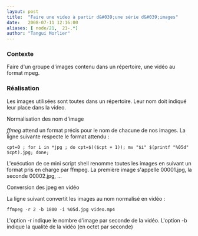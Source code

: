 ```yaml
---
layout: post
title:  "Faire une video à partir d&#039;une série d&#039;images"
date:   2008-07-11 12:16:00
aliases: [ node/21,  21-.*]
author: "Tangui Morlier"
---
```

### Contexte

Faire d'un groupe d'images contenu dans un répertoire, une vidéo au
format mpeg.

### Réalisation

Les images utilisées sont toutes dans un répertoire. Leur nom doit
indiqué leur place dans la video.

Normalisation des nom d'image

*ffmeg* attend un format précis pour le nom de chacune de nos images. La
ligne suivante respecte le format attendu :

    cpt=0 ; for i in *jpg ; do cpt=$(($cpt + 1)); mv "$i" $(printf "%05d" $cpt).jpg; done;

L'exécution de ce mini script shell renomme toutes les images en suivant
un format pris en charge par ffmpeg. La première image s'appelle
00001.jpg, la seconde 00002.jpg, ...

Conversion des jpeg en vidéo

La ligne suivant convertit les images au nom normalisé en vidéo :

    ffmpeg -r 2 -b 1800 -i %05d.jpg video.mp4

L'option -r indique le nombre d'image par seconde de la vidéo.
 L'option -b indique la qualité de la vidéo (en octet par seconde)

